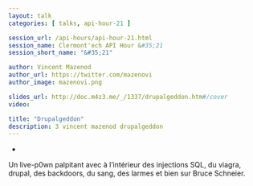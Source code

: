 ```yaml
---
layout: talk
categories: [ talks, api-hour-21 ]

session_url: /api-hours/api-hour-21.html
session_name: Clermont'ech API Hour &#35;21
session_short_name: "&#35;21"

author: Vincent Mazenod
author_url: https://twitter.com/mazenovi
author_image: mazenovi.png

slides_url: http://doc.m4z3.me/_/1337/drupalgeddon.htm#/cover
video: 

title: "Drupalgeddon"
description: 3 vincent mazenod drupalgeddon
---
```

-
Un live-p0wn palpitant avec à l’intérieur des injections SQL, du viagra, drupal, des backdoors, du sang, des larmes et bien sur Bruce Schneier.
